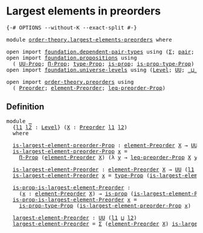 # Largest elements in preorders

<pre class="Agda"><a id="42" class="Symbol">{-#</a> <a id="46" class="Keyword">OPTIONS</a> <a id="54" class="Pragma">--without-K</a> <a id="66" class="Pragma">--exact-split</a> <a id="80" class="Symbol">#-}</a>

<a id="85" class="Keyword">module</a> <a id="92" href="order-theory.largest-elements-preorders.html" class="Module">order-theory.largest-elements-preorders</a> <a id="132" class="Keyword">where</a>

<a id="139" class="Keyword">open</a> <a id="144" class="Keyword">import</a> <a id="151" href="foundation.dependent-pair-types.html" class="Module">foundation.dependent-pair-types</a> <a id="183" class="Keyword">using</a> <a id="189" class="Symbol">(</a><a id="190" href="foundation-core.dependent-pair-types.html#502" class="Record">Σ</a><a id="191" class="Symbol">;</a> <a id="193" href="foundation-core.dependent-pair-types.html#575" class="InductiveConstructor">pair</a><a id="197" class="Symbol">;</a> <a id="199" href="foundation-core.dependent-pair-types.html#592" class="Field">pr1</a><a id="202" class="Symbol">;</a> <a id="204" href="foundation-core.dependent-pair-types.html#604" class="Field">pr2</a><a id="207" class="Symbol">)</a>
<a id="209" class="Keyword">open</a> <a id="214" class="Keyword">import</a> <a id="221" href="foundation.propositions.html" class="Module">foundation.propositions</a> <a id="245" class="Keyword">using</a>
  <a id="253" class="Symbol">(</a> <a id="255" href="foundation-core.propositions.html#1380" class="Function">UU-Prop</a><a id="262" class="Symbol">;</a> <a id="264" href="foundation-core.propositions.html#6683" class="Function">Π-Prop</a><a id="270" class="Symbol">;</a> <a id="272" href="foundation-core.propositions.html#1482" class="Function">type-Prop</a><a id="281" class="Symbol">;</a> <a id="283" href="foundation-core.propositions.html#1295" class="Function">is-prop</a><a id="290" class="Symbol">;</a> <a id="292" href="foundation-core.propositions.html#1549" class="Function">is-prop-type-Prop</a><a id="309" class="Symbol">)</a>
<a id="311" class="Keyword">open</a> <a id="316" class="Keyword">import</a> <a id="323" href="foundation.universe-levels.html" class="Module">foundation.universe-levels</a> <a id="350" class="Keyword">using</a> <a id="356" class="Symbol">(</a><a id="357" href="Agda.Primitive.html#597" class="Postulate">Level</a><a id="362" class="Symbol">;</a> <a id="364" href="foundation-core.universe-levels.html#222" class="Primitive">UU</a><a id="366" class="Symbol">;</a> <a id="368" href="Agda.Primitive.html#810" class="Primitive Operator">_⊔_</a><a id="371" class="Symbol">)</a>

<a id="374" class="Keyword">open</a> <a id="379" class="Keyword">import</a> <a id="386" href="order-theory.preorders.html" class="Module">order-theory.preorders</a> <a id="409" class="Keyword">using</a>
  <a id="417" class="Symbol">(</a> <a id="419" href="order-theory.preorders.html#531" class="Function">Preorder</a><a id="427" class="Symbol">;</a> <a id="429" href="order-theory.preorders.html#873" class="Function">element-Preorder</a><a id="445" class="Symbol">;</a> <a id="447" href="order-theory.preorders.html#928" class="Function">leq-preorder-Prop</a><a id="464" class="Symbol">)</a>
</pre>
## Definition

<pre class="Agda"><a id="490" class="Keyword">module</a> <a id="497" href="order-theory.largest-elements-preorders.html#497" class="Module">_</a>
  <a id="501" class="Symbol">{</a><a id="502" href="order-theory.largest-elements-preorders.html#502" class="Bound">l1</a> <a id="505" href="order-theory.largest-elements-preorders.html#505" class="Bound">l2</a> <a id="508" class="Symbol">:</a> <a id="510" href="Agda.Primitive.html#597" class="Postulate">Level</a><a id="515" class="Symbol">}</a> <a id="517" class="Symbol">(</a><a id="518" href="order-theory.largest-elements-preorders.html#518" class="Bound">X</a> <a id="520" class="Symbol">:</a> <a id="522" href="order-theory.preorders.html#531" class="Function">Preorder</a> <a id="531" href="order-theory.largest-elements-preorders.html#502" class="Bound">l1</a> <a id="534" href="order-theory.largest-elements-preorders.html#505" class="Bound">l2</a><a id="536" class="Symbol">)</a>
  <a id="540" class="Keyword">where</a>

  <a id="549" href="order-theory.largest-elements-preorders.html#549" class="Function">is-largest-element-preorder-Prop</a> <a id="582" class="Symbol">:</a> <a id="584" href="order-theory.preorders.html#873" class="Function">element-Preorder</a> <a id="601" href="order-theory.largest-elements-preorders.html#518" class="Bound">X</a> <a id="603" class="Symbol">→</a> <a id="605" href="foundation-core.propositions.html#1380" class="Function">UU-Prop</a> <a id="613" class="Symbol">(</a><a id="614" href="order-theory.largest-elements-preorders.html#502" class="Bound">l1</a> <a id="617" href="Agda.Primitive.html#810" class="Primitive Operator">⊔</a> <a id="619" href="order-theory.largest-elements-preorders.html#505" class="Bound">l2</a><a id="621" class="Symbol">)</a>
  <a id="625" href="order-theory.largest-elements-preorders.html#549" class="Function">is-largest-element-preorder-Prop</a> <a id="658" href="order-theory.largest-elements-preorders.html#658" class="Bound">x</a> <a id="660" class="Symbol">=</a>
    <a id="666" href="foundation-core.propositions.html#6683" class="Function">Π-Prop</a> <a id="673" class="Symbol">(</a><a id="674" href="order-theory.preorders.html#873" class="Function">element-Preorder</a> <a id="691" href="order-theory.largest-elements-preorders.html#518" class="Bound">X</a><a id="692" class="Symbol">)</a> <a id="694" class="Symbol">(λ</a> <a id="697" href="order-theory.largest-elements-preorders.html#697" class="Bound">y</a> <a id="699" class="Symbol">→</a> <a id="701" href="order-theory.preorders.html#928" class="Function">leq-preorder-Prop</a> <a id="719" href="order-theory.largest-elements-preorders.html#518" class="Bound">X</a> <a id="721" href="order-theory.largest-elements-preorders.html#697" class="Bound">y</a> <a id="723" href="order-theory.largest-elements-preorders.html#658" class="Bound">x</a><a id="724" class="Symbol">)</a>

  <a id="729" href="order-theory.largest-elements-preorders.html#729" class="Function">is-largest-element-Preorder</a> <a id="757" class="Symbol">:</a> <a id="759" href="order-theory.preorders.html#873" class="Function">element-Preorder</a> <a id="776" href="order-theory.largest-elements-preorders.html#518" class="Bound">X</a> <a id="778" class="Symbol">→</a> <a id="780" href="foundation-core.universe-levels.html#222" class="Primitive">UU</a> <a id="783" class="Symbol">(</a><a id="784" href="order-theory.largest-elements-preorders.html#502" class="Bound">l1</a> <a id="787" href="Agda.Primitive.html#810" class="Primitive Operator">⊔</a> <a id="789" href="order-theory.largest-elements-preorders.html#505" class="Bound">l2</a><a id="791" class="Symbol">)</a>
  <a id="795" href="order-theory.largest-elements-preorders.html#729" class="Function">is-largest-element-Preorder</a> <a id="823" href="order-theory.largest-elements-preorders.html#823" class="Bound">x</a> <a id="825" class="Symbol">=</a> <a id="827" href="foundation-core.propositions.html#1482" class="Function">type-Prop</a> <a id="837" class="Symbol">(</a><a id="838" href="order-theory.largest-elements-preorders.html#549" class="Function">is-largest-element-preorder-Prop</a> <a id="871" href="order-theory.largest-elements-preorders.html#823" class="Bound">x</a><a id="872" class="Symbol">)</a>

  <a id="877" href="order-theory.largest-elements-preorders.html#877" class="Function">is-prop-is-largest-element-Preorder</a> <a id="913" class="Symbol">:</a>
    <a id="919" class="Symbol">(</a><a id="920" href="order-theory.largest-elements-preorders.html#920" class="Bound">x</a> <a id="922" class="Symbol">:</a> <a id="924" href="order-theory.preorders.html#873" class="Function">element-Preorder</a> <a id="941" href="order-theory.largest-elements-preorders.html#518" class="Bound">X</a><a id="942" class="Symbol">)</a> <a id="944" class="Symbol">→</a> <a id="946" href="foundation-core.propositions.html#1295" class="Function">is-prop</a> <a id="954" class="Symbol">(</a><a id="955" href="order-theory.largest-elements-preorders.html#729" class="Function">is-largest-element-Preorder</a> <a id="983" href="order-theory.largest-elements-preorders.html#920" class="Bound">x</a><a id="984" class="Symbol">)</a>
  <a id="988" href="order-theory.largest-elements-preorders.html#877" class="Function">is-prop-is-largest-element-Preorder</a> <a id="1024" href="order-theory.largest-elements-preorders.html#1024" class="Bound">x</a> <a id="1026" class="Symbol">=</a>
    <a id="1032" href="foundation-core.propositions.html#1549" class="Function">is-prop-type-Prop</a> <a id="1050" class="Symbol">(</a><a id="1051" href="order-theory.largest-elements-preorders.html#549" class="Function">is-largest-element-preorder-Prop</a> <a id="1084" href="order-theory.largest-elements-preorders.html#1024" class="Bound">x</a><a id="1085" class="Symbol">)</a>

  <a id="1090" href="order-theory.largest-elements-preorders.html#1090" class="Function">largest-element-Preorder</a> <a id="1115" class="Symbol">:</a> <a id="1117" href="foundation-core.universe-levels.html#222" class="Primitive">UU</a> <a id="1120" class="Symbol">(</a><a id="1121" href="order-theory.largest-elements-preorders.html#502" class="Bound">l1</a> <a id="1124" href="Agda.Primitive.html#810" class="Primitive Operator">⊔</a> <a id="1126" href="order-theory.largest-elements-preorders.html#505" class="Bound">l2</a><a id="1128" class="Symbol">)</a>
  <a id="1132" href="order-theory.largest-elements-preorders.html#1090" class="Function">largest-element-Preorder</a> <a id="1157" class="Symbol">=</a> <a id="1159" href="foundation-core.dependent-pair-types.html#502" class="Record">Σ</a> <a id="1161" class="Symbol">(</a><a id="1162" href="order-theory.preorders.html#873" class="Function">element-Preorder</a> <a id="1179" href="order-theory.largest-elements-preorders.html#518" class="Bound">X</a><a id="1180" class="Symbol">)</a> <a id="1182" href="order-theory.largest-elements-preorders.html#729" class="Function">is-largest-element-Preorder</a>
</pre>
